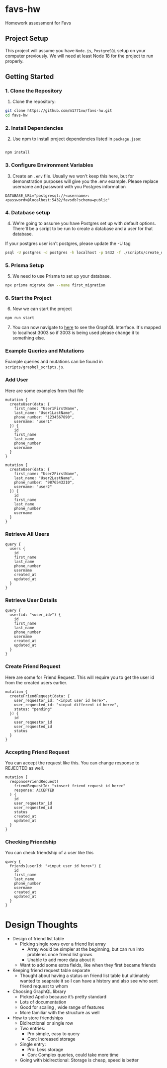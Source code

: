 # favs-hw
Homework assessment for Favs

## Project Setup
This project will assume you have `Node.js`, `PostgreSQL` setup on your computer previously. We will need at least Node 18 for the project to run properly.

## Getting Started

### 1. Clone the Repository

1. Clone the repository:
```bash
git clone https://github.com/m1771vw/favs-hw.git
cd favs-hw
```


### 2. Install Dependencies

2. Use npm to install project dependencies listed in `package.json`:

```bash

npm install

```


### 3. Configure Environment Variables

3. Create an `.env` file. Usually we won't keep this here, but for demonstration purposes will give you the .env example. Please replace username and password with you Postgres information

```
DATABASE_URL="postgresql://<username>:<password>@localhost:5432/favsdb?schema=public"
```

### 4. Database setup

4. We're going to assume you have Postgres set up with default options. There'll be a script to be run to create a database and a user for that database.

If your postgres user isn't postgres, please update the -U tag

```bash
psql -U postgres -d postgres -h localhost -p 5432 -f ./scripts/create_database.sql

```
### 5. Prisma Setup

5. We need to use Prisma to set up your database. 

```bash
npx prisma migrate dev --name first_migration
```

### 6. Start the Project

6. Now we can start the project

```bash
npm run start
```


7. You can now navigate to [here](http://localhost:3003) to see the GraphQL Interface. It's mapped to localhost:3003 so if 3003 is being used please change it to something else.


### Example Queries and Mutations

Example queries and mutations can be found in `scripts/graphql_scripts.js`.

### Add User

Here are some examples from that file 

```
mutation {
  createUser(data: {
    first_name: "User1FirstName",
    last_name: "User1LastName",
    phone_number: "1234567890",  
    username: "user1"
  }) {
    id
    first_name
    last_name
    phone_number
    username
  }
}

mutation {
  createUser(data: {
    first_name: "User2FirstName",
    last_name: "User2LastName",
    phone_number: "9876543210",
    username: "user2"
  }) {
    id
    first_name
    last_name
    phone_number
    username
  }
}
```

### Retrieve All Users

```
query {
  users {
    id
    first_name
    last_name
    phone_number
    username
    created_at
    updated_at
  }
}
```

### Retrieve User Details

```
query {
  user(id: "<user_id>") {
    id
    first_name
    last_name
    phone_number
    username
    created_at
    updated_at
  }
}
```

### Create Friend Request

Here are some for Friend Request. This will require you to get the user id from the created users earlier.

```
mutation {
  createFriendRequest(data: {
    user_requestor_id: "<input user id here>",
    user_requested_id: "<input different id here>",
    status: "pending"
  }) {
    id
    user_requestor_id
    user_requested_id
    status
  }
}

```

### Accepting Friend Request

You can accept the request like this. You can change response to REJECTED as well.

```
mutation {
  responseFriendRequest(
    friendRequestId: "<insert friend request id here>"  
    response: ACCEPTED  
  ) {
    id
    user_requestor_id
    user_requested_id
    status
    created_at
    updated_at
  }
}
```

### Checking Friendship

You can check friendship of a user like this

```
query {
  friends(userId: "<input user id here>") {
    id
    first_name
    last_name
    phone_number
    username
    created_at
    updated_at
  }
}
```

# Design Thoughts

- Design of friend list table
    - Picking single rows over a friend list array
        - Array would be simpler at the beginning, but can run into problems once friend list grows
        - Unable to add more data about it
    - Want to add some extra fields, like when they first became friends
- Keeping friend request table separate
    - Thought about having a status on friend list table but ultimately wanted to seaprate it so I can have a history and also see who sent friend request to whom
- Choosing GraphQL library
    - Picked Apollo because it’s pretty standard
    - Lots of documentation
    - Good for scaling , wide range of features
    - More familiar with the structure as well
- How to store friendships
    - Bidirectional or single row
    - Two entries:
        - Pro simple, easy to query
        - Con: Increased storage
    - Single entry:
        - Pro: Less storage
        - Con: Complex queries, could take more time
    - Going with bidirectional: Storage is cheap, speed is better